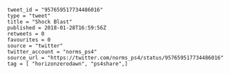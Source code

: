 ```
tweet_id = "957659517734486016"
type = "tweet"
title = "Shock Blast"
published = 2018-01-28T16:59:56Z
retweets = 0
favourites = 0
source = "twitter"
twitter_account = "norms_ps4"
source_url = "https://twitter.com/norms_ps4/status/957659517734486016"
tag = [ "horizonzerodawn", "ps4share",]
```

<p class='image'><img src='http://mnf.m17s.net/2018/01/28/DUpKQI2W4AARE0Y.jpg' alt=''></p>

